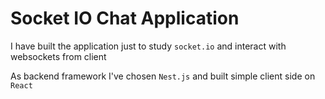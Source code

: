 # Socket IO Chat Application

I have built the application just to study `socket.io` and interact with websockets from client

As backend framework I've chosen `Nest.js` and built simple client side on `React`
